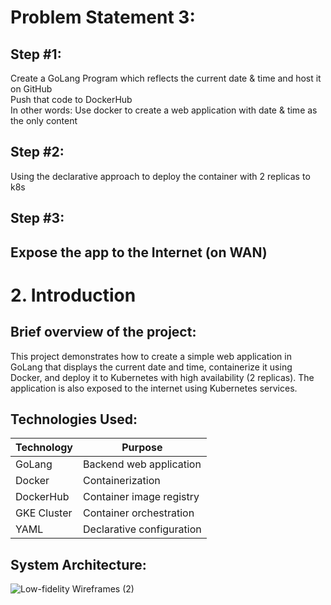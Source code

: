 
# Problem Statement 3:

##  Step #1:
Create a GoLang Program which reflects the current date & time and host it on GitHub  
Push that code to DockerHub  
In other words: Use docker to create a web application with date & time as the only content  

## Step #2:
Using the declarative approach to deploy the container with 2 replicas to k8s  

## Step #3:
Expose the app to the Internet (on WAN)
------------------------------------------------------------------------------------------

# 2.  Introduction

## Brief overview of the project:

This project demonstrates how to create a simple web application in GoLang that displays the current date and time, containerize it using Docker, and deploy it to Kubernetes with high availability (2 replicas). The application is also exposed to the internet using Kubernetes services.

## Technologies Used:

| Technology   | Purpose                    |
|--------------|-----------------------------|
| GoLang       | Backend web application     |
| Docker       | Containerization            |
| DockerHub    | Container image registry    |
| GKE Cluster  | Container orchestration     |
| YAML         | Declarative configuration   |

## System Architecture:


![Low-fidelity Wireframes (2)](https://github.com/user-attachments/assets/6606eded-2edd-40d0-8644-281aecefeb37)



